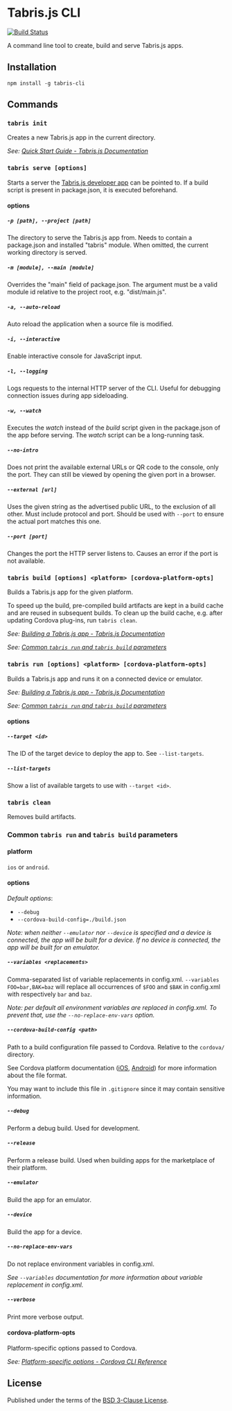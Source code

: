 # Tabris.js CLI

[![Build Status](https://travis-ci.org/eclipsesource/tabris-js-cli.svg?branch=master)](https://travis-ci.org/eclipsesource/tabris-js-cli)

A command line tool to create, build and serve Tabris.js apps.

## Installation

`npm install -g tabris-cli`

## Commands

### `tabris init`

Creates a new Tabris.js app in the current directory.

*See: [Quick Start Guide - Tabris.js Documentation](https://docs.tabris.com/latest/getting-started.html)*

### `tabris serve [options]`

Starts a server the [Tabris.js developer app](https://docs.tabris.com/latest/developer-app) can be pointed to. If a build script is present in package.json, it is executed beforehand.

#### options

##### `-p [path], --project [path]`

The directory to serve the Tabris.js app from. Needs to contain a package.json and installed "tabris" module. When omitted, the current working directory is served.

##### `-m [module], --main [module]`

Overrides the "main" field of package.json. The argument must be a valid module id relative to the project root, e.g. "dist/main.js".

##### `-a, --auto-reload`

Auto reload the application when a source file is modified.

##### `-i, --interactive`

Enable interactive console for JavaScript input.

##### `-l, --logging`

Logs requests to the internal HTTP server of the CLI. Useful for debugging connection issues during app sideloading.

##### `-w, --watch`

Executes the _watch_ instead of the _build_ script given in the package.json of the app before serving. The _watch_ script can be a long-running task.

##### `--no-intro`

Does not print the available external URLs or QR code to the console, only the port. They can still be viewed by opening the given port in a browser.

##### `--external [url]`

Uses the given string as the advertised public URL, to the exclusion of all other. Must include protocol and port. Should be used with `--port` to ensure the actual port matches this one.

##### `--port [port]`

Changes the port the HTTP server listens to. Causes an error if the port is not available.

### `tabris build [options] <platform> [cordova-platform-opts]`

Builds a Tabris.js app for the given platform.

To speed up the build, pre-compiled build artifacts are kept in a build cache and are reused in subsequent builds. To clean up the build cache, e.g. after updating Cordova plug-ins, run `tabris clean`.

*See: [Building a Tabris.js app - Tabris.js Documentation](https://docs.tabris.com/latest/build.html)*

*See: [Common `tabris run` and `tabris build` parameters](#common-tabris-run-and-tabris-build-parameters)*

### `tabris run [options] <platform> [cordova-platform-opts]`

Builds a Tabris.js app and runs it on a connected device or emulator.

*See: [Building a Tabris.js app - Tabris.js Documentation](https://docs.tabris.com/latest/build.html)*

*See: [Common `tabris run` and `tabris build` parameters](#common-tabris-run-and-tabris-build-parameters)*

#### options

##### `--target <id>`

The ID of the target device to deploy the app to. See `--list-targets`.

##### `--list-targets`

Show a list of available targets to use with `--target <id>`.

### `tabris clean`

Removes build artifacts.

### Common `tabris run` and `tabris build` parameters

#### platform

`ios` or `android`.

#### options

*Default options*:

  * `--debug`
  * `--cordova-build-config=./build.json`

_Note: when neither `--emulator` nor `--device` is specified and a device is connected, the app will be built for a device. If no device is connected, the app will be built for an emulator._

##### `--variables <replacements>`

Comma-separated list of variable replacements in config.xml. `--variables FOO=bar,BAK=baz` will replace all occurrences of `$FOO` and `$BAK` in config.xml with respectively `bar` and `baz`.

*Note: per default all environment variables are replaced in config.xml. To prevent that, use the `--no-replace-env-vars` option.*

##### `--cordova-build-config <path>`

Path to a build configuration file passed to Cordova. Relative to the `cordova/` directory.

See Cordova platform documentation ([iOS](https://cordova.apache.org/docs/en/latest/guide/platforms/ios/index.html#using-buildjson), [Android](https://cordova.apache.org/docs/en/latest/guide/platforms/android/index.html#using-buildjson)) for more information about the file format.

You may want to include this file in `.gitignore` since it may contain sensitive information.

##### `--debug`

Perform a debug build. Used for development.

##### `--release`

Perform a release build. Used when building apps for the marketplace of their platform.

##### `--emulator`

Build the app for an emulator.

##### `--device`

Build the app for a device.

##### `--no-replace-env-vars`

Do not replace environment variables in config.xml.

*See `--variables` documentation for more information about variable replacement in config.xml.*

##### `--verbose`

Print more verbose output.

#### cordova-platform-opts

Platform-specific options passed to Cordova.

*See: [Platform-specific options - Cordova CLI Reference](https://cordova.apache.org/docs/en/latest/reference/cordova-cli/#platform-specific-options)*

## License

Published under the terms of the [BSD 3-Clause License](LICENSE).
